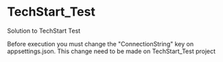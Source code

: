 # TechStart_Test
Solution to TechStart Test

Before execution you must change the "ConnectionString" key on appsettings.json. This change need to be made on TechStart_Test project
